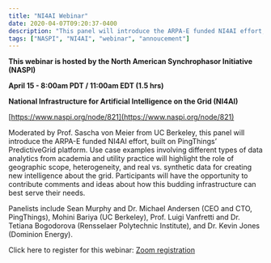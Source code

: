 ```yaml
---
title: "NI4AI Webinar"
date: 2020-04-07T09:20:37-0400
description: "This panel will introduce the ARPA-E funded NI4AI effort, built on PingThings' PredictiveGrid platform."
tags: ["NASPI", "NI4AI", "webinar", "annoucement"]
---
```


**This webinar is hosted by the North American Synchrophasor Initiative (NASPI)**

**April 15 - 8:00am PDT / 11:00am EDT (1.5 hrs)**

**National Infrastructure for Artificial Intelligence on the Grid (NI4AI)**

[https://www.naspi.org/node/821](https://www.naspi.org/node/821)

Moderated by Prof. Sascha von Meier from UC Berkeley, this panel will introduce the ARPA-E funded NI4AI effort, built on PingThings’ PredictiveGrid platform. Use case examples involving different types of data analytics from academia and utility practice will highlight the role of geographic scope, heterogeneity, and real vs. synthetic data for creating new intelligence about the grid. Participants will have the opportunity to contribute comments and ideas about how this budding infrastructure can best serve their needs.

Panelists include Sean Murphy and Dr. Michael Andersen (CEO and CTO, PingThings), Mohini Bariya (UC Berkeley), Prof. Luigi Vanfretti and Dr. Tetiana Bogodorova (Rensselaer Polytechnic Institute), and Dr. Kevin Jones (Dominion Energy).

Click here to register for this webinar:  [Zoom registration](https://pnnl.zoom.us/webinar/register/WN_RaQA2cqDQv-TX8dVL5ksKw)
